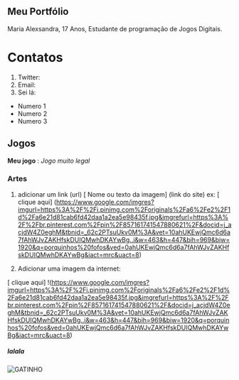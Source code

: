 ## Meu Portfólio
Maria Alexsandra,
17 Anos,
Estudante de programação de Jogos Digitais.

# Contatos

1. Twitter: 
2. Email:
3. Sei lá:

- Numero 1
- Numero 2
- Numero 3


## Jogos

**Meu jogo** : _Jogo muito legal_

### Artes

1. adicionar um link (url)
[ Nome ou texto da imagem] (link do site)
ex:
[ clique aqui] (https://www.google.com/imgres?imgurl=https%3A%2F%2Fi.pinimg.com%2Foriginals%2Fa6%2Fe2%2F1d%2Fa6e21d81cab6fd42daa1a2ea5e98435f.jpg&imgrefurl=https%3A%2F%2Fbr.pinterest.com%2Fpin%2F857161741547880621%2F&docid=j_acjdW4Z0eghM&tbnid=_62c2PTsuUkv0M%3A&vet=10ahUKEwjQmc6d6a7fAhWJvZAKHfskDUIQMwhDKAYwBg..i&w=463&h=447&bih=969&biw=1920&q=porquinhos%20fofos&ved=0ahUKEwjQmc6d6a7fAhWJvZAKHfskDUIQMwhDKAYwBg&iact=mrc&uact=8)

2. Adicionar uma imagem da internet:

[ clique aqui] !(https://www.google.com/imgres?imgurl=https%3A%2F%2Fi.pinimg.com%2Foriginals%2Fa6%2Fe2%2F1d%2Fa6e21d81cab6fd42daa1a2ea5e98435f.jpg&imgrefurl=https%3A%2F%2Fbr.pinterest.com%2Fpin%2F857161741547880621%2F&docid=j_acjdW4Z0eghM&tbnid=_62c2PTsuUkv0M%3A&vet=10ahUKEwjQmc6d6a7fAhWJvZAKHfskDUIQMwhDKAYwBg..i&w=463&h=447&bih=969&biw=1920&q=porquinhos%20fofos&ved=0ahUKEwjQmc6d6a7fAhWJvZAKHfskDUIQMwhDKAYwBg&iact=mrc&uact=8)


##### lalala
 ![GATINHO](https://assets.papodehomem.com.br/2015/05/30/05/42/43/431/photo.jpg)
